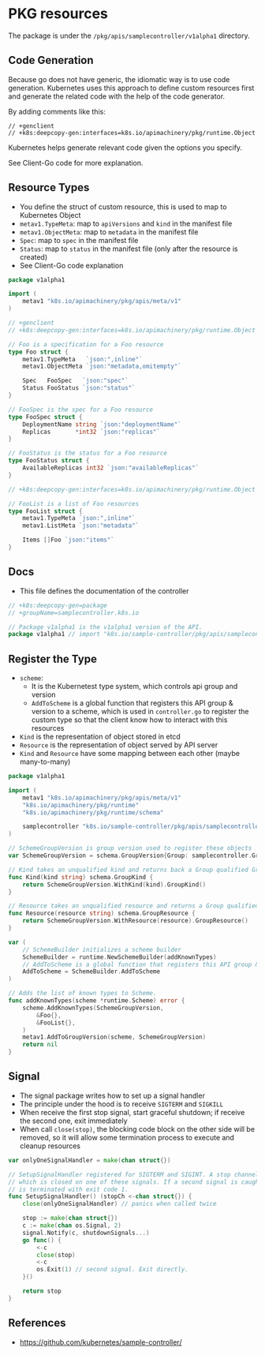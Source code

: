 # PKG resources

The package is under the `/pkg/apis/samplecontroller/v1alpha1` directory.

## Code Generation
Because go does not have generic, the idiomatic way is to use code generation. Kubernetes uses this approach to define custom resources first and generate the related code with the help of the code generator. 

By adding comments like this:
```
// +genclient
// +k8s:deepcopy-gen:interfaces=k8s.io/apimachinery/pkg/runtime.Object
```
Kubernetes helps generate relevant code given the options you specify.

See Client-Go code for more explanation.

## Resource Types
- You define the struct of custom resource, this is used to map to Kubernetes Object
- `metav1.TypeMeta`: map to `apiVersions` and `kind` in the manifest file
- `metav1.ObjectMeta`: map to `metadata` in the manifest file
- `Spec`: map to `spec` in the manifest file
- `Status`: map to `status` in the manifest file (only after the resource is created)
- See Client-Go code explanation

```go title="types.go"
package v1alpha1

import (
	metav1 "k8s.io/apimachinery/pkg/apis/meta/v1"
)

// +genclient
// +k8s:deepcopy-gen:interfaces=k8s.io/apimachinery/pkg/runtime.Object

// Foo is a specification for a Foo resource
type Foo struct {
	metav1.TypeMeta   `json:",inline"`
	metav1.ObjectMeta `json:"metadata,omitempty"`

	Spec   FooSpec   `json:"spec"`
	Status FooStatus `json:"status"`
}

// FooSpec is the spec for a Foo resource
type FooSpec struct {
	DeploymentName string `json:"deploymentName"`
	Replicas       *int32 `json:"replicas"`
}

// FooStatus is the status for a Foo resource
type FooStatus struct {
	AvailableReplicas int32 `json:"availableReplicas"`
}

// +k8s:deepcopy-gen:interfaces=k8s.io/apimachinery/pkg/runtime.Object

// FooList is a list of Foo resources
type FooList struct {
	metav1.TypeMeta `json:",inline"`
	metav1.ListMeta `json:"metadata"`

	Items []Foo `json:"items"`
}
```

## Docs
- This file defines the documentation of the controller
```go title="doc.go"
// +k8s:deepcopy-gen=package
// +groupName=samplecontroller.k8s.io

// Package v1alpha1 is the v1alpha1 version of the API.
package v1alpha1 // import "k8s.io/sample-controller/pkg/apis/samplecontroller/v1alpha1"
```

## Register the Type
- `scheme`:
	- It is the Kubernetest type system, which controls api group and version
	- `AddToScheme` is a global function that registers this API group & version to a scheme, which is used in `controller.go` to register the custom type so that the client know how to interact with this resources
- `Kind` is the representation of object stored in etcd
- `Resource` is the representation of object served by API server
- `Kind` and `Resource` have some mapping between each other (maybe many-to-many)

```go title="register.go"
package v1alpha1

import (
	metav1 "k8s.io/apimachinery/pkg/apis/meta/v1"
	"k8s.io/apimachinery/pkg/runtime"
	"k8s.io/apimachinery/pkg/runtime/schema"

	samplecontroller "k8s.io/sample-controller/pkg/apis/samplecontroller"
)

// SchemeGroupVersion is group version used to register these objects
var SchemeGroupVersion = schema.GroupVersion{Group: samplecontroller.GroupName, Version: "v1alpha1"}

// Kind takes an unqualified kind and returns back a Group qualified GroupKind
func Kind(kind string) schema.GroupKind {
	return SchemeGroupVersion.WithKind(kind).GroupKind()
}

// Resource takes an unqualified resource and returns a Group qualified GroupResource
func Resource(resource string) schema.GroupResource {
	return SchemeGroupVersion.WithResource(resource).GroupResource()
}

var (
	// SchemeBuilder initializes a scheme builder
	SchemeBuilder = runtime.NewSchemeBuilder(addKnownTypes)
	// AddToScheme is a global function that registers this API group & version to a scheme
	AddToScheme = SchemeBuilder.AddToScheme
)

// Adds the list of known types to Scheme.
func addKnownTypes(scheme *runtime.Scheme) error {
	scheme.AddKnownTypes(SchemeGroupVersion,
		&Foo{},
		&FooList{},
	)
	metav1.AddToGroupVersion(scheme, SchemeGroupVersion)
	return nil
}
```

## Signal
- The signal package writes how to set up a signal handler
- The principle under the hood is to receive `SIGTERM` and `SIGKILL`
- When receive the first stop signal, start graceful shutdown; if receive the second one, exit immediately
- When call `close(stop)`, the blocking code block on the other side will be removed, so it will allow some termination process to execute and cleanup resources
```go
var onlyOneSignalHandler = make(chan struct{})

// SetupSignalHandler registered for SIGTERM and SIGINT. A stop channel is returned
// which is closed on one of these signals. If a second signal is caught, the program
// is terminated with exit code 1.
func SetupSignalHandler() (stopCh <-chan struct{}) {
	close(onlyOneSignalHandler) // panics when called twice

	stop := make(chan struct{})
	c := make(chan os.Signal, 2)
	signal.Notify(c, shutdownSignals...)
	go func() {
		<-c
		close(stop)
		<-c
		os.Exit(1) // second signal. Exit directly.
	}()

	return stop
}
```


## References
- https://github.com/kubernetes/sample-controller/